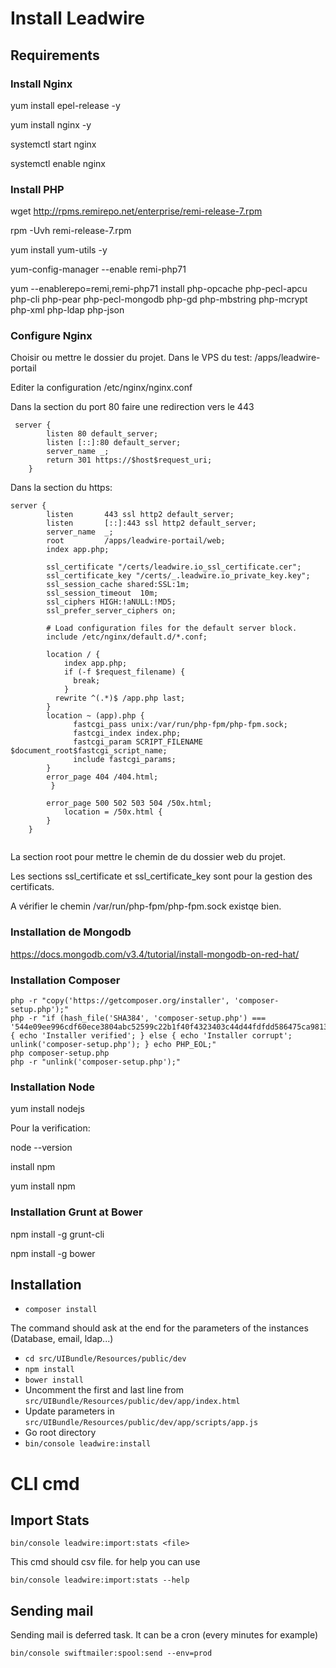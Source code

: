 # Install Leadwire

## Requirements

### Install Nginx

yum install epel-release -y

yum install nginx -y

systemctl start nginx

systemctl enable nginx

### Install PHP

wget http://rpms.remirepo.net/enterprise/remi-release-7.rpm

rpm -Uvh remi-release-7.rpm

yum install yum-utils -y

yum-config-manager --enable remi-php71

yum --enablerepo=remi,remi-php71 install php-opcache php-pecl-apcu php-cli php-pear php-pecl-mongodb php-gd php-mbstring php-mcrypt php-xml
php-ldap php-json


### Configure Nginx

Choisir ou mettre le dossier du projet. Dans le VPS du test: /apps/leadwire-portail

Editer la configuration /etc/nginx/nginx.conf

Dans la section du port 80 faire une redirection vers le 443

```
 server {
        listen 80 default_server;
        listen [::]:80 default_server;
        server_name _;
        return 301 https://$host$request_uri;
    }
```

Dans la section du https:

```
server {
        listen       443 ssl http2 default_server;
        listen       [::]:443 ssl http2 default_server;
        server_name  _;
        root         /apps/leadwire-portail/web;
        index app.php;

        ssl_certificate "/certs/leadwire.io_ssl_certificate.cer";
        ssl_certificate_key "/certs/_.leadwire.io_private_key.key";
        ssl_session_cache shared:SSL:1m;
        ssl_session_timeout  10m;
        ssl_ciphers HIGH:!aNULL:!MD5;
        ssl_prefer_server_ciphers on;

        # Load configuration files for the default server block.
        include /etc/nginx/default.d/*.conf;

        location / {
            index app.php;
            if (-f $request_filename) {
              break;
            }
          rewrite ^(.*)$ /app.php last;
        }
        location ~ (app).php {
              fastcgi_pass unix:/var/run/php-fpm/php-fpm.sock;
              fastcgi_index index.php;
              fastcgi_param SCRIPT_FILENAME $document_root$fastcgi_script_name;
              include fastcgi_params;
        }
        error_page 404 /404.html;
         }

        error_page 500 502 503 504 /50x.html;
            location = /50x.html {
        }
    }


```

La section root pour mettre le chemin de du dossier web du projet.

Les sections ssl_certificate et ssl_certificate_key sont pour la gestion des certificats.

A vérifier le chemin /var/run/php-fpm/php-fpm.sock existqe bien.

### Installation de Mongodb

https://docs.mongodb.com/v3.4/tutorial/install-mongodb-on-red-hat/


### Installation Composer

```
php -r "copy('https://getcomposer.org/installer', 'composer-setup.php');"
php -r "if (hash_file('SHA384', 'composer-setup.php') === '544e09ee996cdf60ece3804abc52599c22b1f40f4323403c44d44fdfdd586475ca9813a858088ffbc1f233e9b180f061') { echo 'Installer verified'; } else { echo 'Installer corrupt'; unlink('composer-setup.php'); } echo PHP_EOL;"
php composer-setup.php
php -r "unlink('composer-setup.php');"

```

### Installation Node

yum install nodejs

Pour la verification:

node --version

install npm

yum install npm

### Installation Grunt at Bower

npm install -g grunt-cli

npm install -g bower





## Installation

* ```composer install```

The command should ask at the end for the parameters of the instances (Database, email, ldap...)

* ```cd src/UIBundle/Resources/public/dev```
* ```npm install```
* ```bower install```
* Uncomment the first and last line from `src/UIBundle/Resources/public/dev/app/index.html`
* Update parameters in `src/UIBundle/Resources/public/dev/app/scripts/app.js`
* Go root directory
* ```bin/console leadwire:install```

# CLI cmd

## Import Stats

```bin/console leadwire:import:stats <file>```

This cmd should csv file. for help you can use 

```bin/console leadwire:import:stats --help```

## Sending mail

Sending mail is deferred task. It can be a cron (every minutes for example)


```bin/console swiftmailer:spool:send --env=prod```
